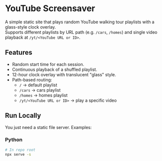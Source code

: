 # YouTube Screensaver

A simple static site that plays random YouTube walking tour playlists with a glass-style clock overlay.  
Supports different playlists by URL path (e.g. `/cars`, `/homes`) and single video playback at `/yt/<YouTube URL or ID>`.

## Features

- Random start time for each session.
- Continuous playback of a shuffled playlist.
- 12-hour clock overlay with translucent "glass" style.
- Path-based routing:
  - `/` → default playlist
  - `/cars` → cars playlist
  - `/homes` → homes playlist
  - `/yt/<YouTube URL or ID>` → play a specific video

## Run Locally

You just need a static file server. Examples:

### Python

```bash
# In repo root
npx serve -s
```

